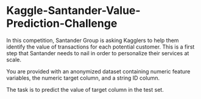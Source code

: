 # Kaggle-Santander-Value-Prediction-Challenge

In this competition, Santander Group is asking Kagglers to help them identify the value of transactions for each potential customer. This is a first step that Santander needs to nail in order to personalize their services at scale.

You are provided with an anonymized dataset containing numeric feature variables, the numeric target column, and a string ID column.

The task is to predict the value of target column in the test set.
